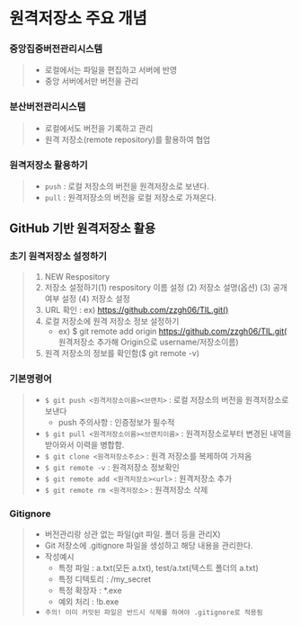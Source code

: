 
# 원격저장소 주요 개념
 ### 중앙집중버전관리시스템
 > - 로컬에서는 파일을 편집하고 서버에 반영
 > - 중앙 서버에서만 버전을 관리

 ### 분산버전관리시스템
 > - 로컬에서도 버전을 기록하고 관리
 > - 원격 저장소(remote repository)를 활용하여 협업

 ### 원격저장소 활용하기
 > - `push` : 로컬 저장소의 버전을 원격저장소로 보낸다.
 > - `pull` : 원격저장소의 버전을 로컬 저장소로 가져온다.

## GitHub 기반 원격저장소 활용
### 초기 원격저장소 설정하기
> 1) NEW Respository
> 2) 저장소 설정하기(1) respository 이름 설정 (2) 저장소 설명(옵션) (3) 공개여부 설정 (4) 저장소 설정
> 3) URL 확인 : ex) https://github.com/zzgh06/TIL.git()
> 4) 로컬 저장소에 원격 저장소 정보 설정하기
>     - ex) $ git remote add origin https://github.com/zzgh06/TIL.git( 원격저장소 추가해 Origin으로 username/저장소이름)
> 5) 원격 저장소의 정보를 확인함($ git remote -v)

### 기본명령어
> - `$ git push <원격저장소이름><브랜치>` : 로컬 저장소의 버전을 원격저장소로 보낸다
>   - push 주의사항 : 인증정보가 필수적
> - `$ git pull <원격저장소이름><브랜치이름>` : 원격저장소로부터 변경된 내역을 받아와서 이력을 병합함.
> - `$ git clone <원격저장소주소>` : 원격 저장소를 복제하여 가져옴
> - `$ git remote -v` : 원격저장소 정보확인
> - `$ git remote add <원격저장소><url>` : 원격저장소 추가
> - `$ git remote rm <원격저장소>` : 원격저장소 삭제

### Gitignore
> - 버전관리랑 상관 없는 파일(git 파일. 폴더 등을 관리X)
> - Git 저장소에 .gitignore 파일을 생성하고 해당 내용을 관리한다.
> - 작성예시
>   - 특정 파일 : a.txt(모든 a.txt), test/a.txt(텍스트 폴더의 a.txt)
>   - 특정 디텍토리 : /my_secret
>   - 특정 확장자 : *.exe
>   - 예외 처리 : !b.exe
> - `주의! 이미 커밋된 파일은 반드시 삭제를 하여야 .gitignore로 적용됨`